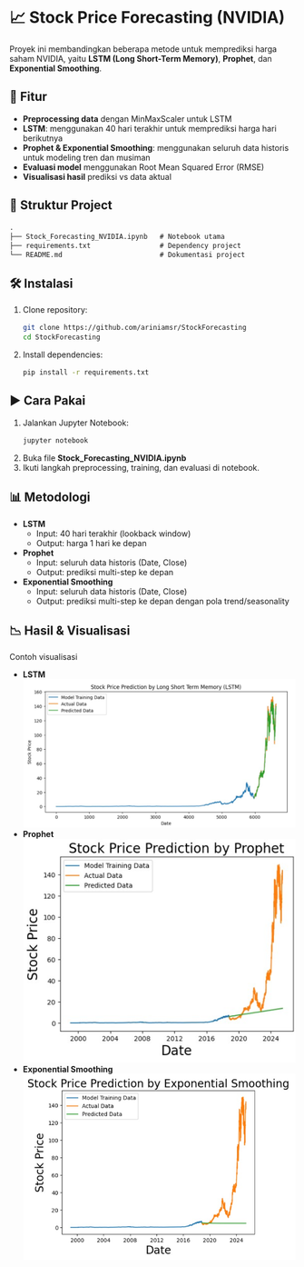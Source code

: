 # 📈 Stock Price Forecasting (NVIDIA)

Proyek ini membandingkan beberapa metode untuk memprediksi harga saham NVIDIA, yaitu **LSTM (Long Short-Term Memory)**, **Prophet**, dan **Exponential Smoothing**.

## 🚀 Fitur
- **Preprocessing data** dengan MinMaxScaler untuk LSTM
- **LSTM**: menggunakan 40 hari terakhir untuk memprediksi harga hari berikutnya
- **Prophet & Exponential Smoothing**: menggunakan seluruh data historis untuk modeling tren dan musiman
- **Evaluasi model** menggunakan Root Mean Squared Error (RMSE)
- **Visualisasi hasil** prediksi vs data aktual

## 📂 Struktur Project
```
.
├── Stock_Forecasting_NVIDIA.ipynb   # Notebook utama
├── requirements.txt                 # Dependency project
└── README.md                        # Dokumentasi project
```

## 🛠 Instalasi
1. Clone repository:
   ```bash
   git clone https://github.com/ariniamsr/StockForecasting
   cd StockForecasting
   ```
2. Install dependencies:
   ```bash
   pip install -r requirements.txt
   ```

## ▶️ Cara Pakai
1. Jalankan Jupyter Notebook:
   ```bash
   jupyter notebook
   ```
2. Buka file **Stock_Forecasting_NVIDIA.ipynb**
3. Ikuti langkah preprocessing, training, dan evaluasi di notebook.

## 📊 Metodologi
- **LSTM**  
  - Input: 40 hari terakhir (lookback window)  
  - Output: harga 1 hari ke depan  
- **Prophet**  
  - Input: seluruh data historis (Date, Close)  
  - Output: prediksi multi-step ke depan  
- **Exponential Smoothing**  
  - Input: seluruh data historis (Date, Close)  
  - Output: prediksi multi-step ke depan dengan pola trend/seasonality  

## 📉 Hasil & Visualisasi
Contoh visualisasi 
- **LSTM** 
![lmts-capture](https://github.com/ariniamsr/StockForecasting/blob/main/assets/LSTM.jpg) <br>
- **Prophet**
![Prophet-capture](https://github.com/ariniamsr/StockForecasting/blob/main/assets/Prophet.jpg) <br>
- **Exponential Smoothing**  
![Exponentials-capture](https://github.com/ariniamsr/StockForecasting/blob/main/assets/EXPONENTIAL%20SMOOTHING.jpg) <br>

